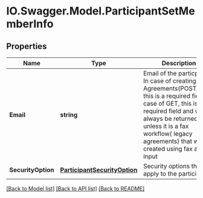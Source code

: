 # IO.Swagger.Model.ParticipantSetMemberInfo
## Properties

Name | Type | Description | Notes
------------ | ------------- | ------------- | -------------
**Email** | **string** | Email of the particpant. In case of creating new Agreements(POST/PUT), this is a required field. In case of GET, this is the required field and will always be returned unless it is a fax workflow( legacy agreements) that were created using fax as input | [optional] 
**SecurityOption** | [**ParticipantSecurityOption**](ParticipantSecurityOption.md) | Security options that apply to the participant | [optional] 

[[Back to Model list]](../README.md#documentation-for-models) [[Back to API list]](../README.md#documentation-for-api-endpoints) [[Back to README]](../README.md)

